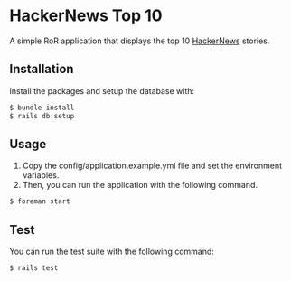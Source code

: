 # HackerNews Top 10

A simple RoR application that displays the top 10 [HackerNews](https://news.ycombinator.com/) stories.

## Installation

Install the packages and setup the database with:

```bash
$ bundle install
$ rails db:setup
```

## Usage

1. Copy the config/application.example.yml file and set the environment variables.
2. Then, you can run the application with the following command.

```bash
$ foreman start
```

## Test

You can run the test suite with the following command:

```bash
$ rails test
```
